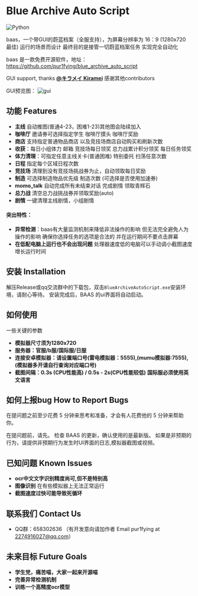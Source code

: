 # Blue Archive Auto Script
![Python](https://img.shields.io/badge/-Python-000000?style=flat&logo=python)

baas，一个带GUI的蔚蓝档案（全服支持），为屏幕分辨率为 16：9 (1280x720 最佳) 运行的场景而设计 最终目的是接管一切蔚蓝档案任务 实现完全自动化

baas 是一款免费开源软件，地址：https://github.com/pur1fying/blue_archive_auto_script

GUI support, thanks **[@キラメイ Kiramei](https://github.com/Kiramei)** 
感谢其他contributors

GUI预览图：
![gui](https://github.com/pur1fying/blue_archive_auto_script/blob/master/ui.png)

## 功能 Features
- **主线** 自动推图(普通4-23，困难1-23)其他图会陆续加入
- **咖啡厅** 邀请券可选择指定学生 咖啡厅摸头 咖啡厅奖励
- **商店** 支持指定普通物品商店 以及竞技场商店自动购买和刷新次数
- **收获**：每日小组体力 邮箱 竞技场每日领奖 总力战累计积分领奖 每日任务领奖
- **体力清理**：可指定任意主线关卡(普通困难) 特别委托 扫荡任意次数
- **日程** 指定每个区域日程次数
- **竞技场** 清理到没有竞技场挑战券为止，自动领取每日奖励
- **制造** 可选择制造物品优先级 制造次数 (可选择是否使用加速券)
- **momo_talk** 自动完成所有未结束对话 完成剧情 领取青辉石
- **总力战** 清空总力战挑战券并领取奖励(auto)
- **剧情** 一键清理主线剧情，小组剧情

#### 突出特性：

- **异常检测**：baas有大量监测机制来降低非法操作的影响 但无法完全避免人为操作的影响 确保你选择任务的选项是合法的 并在运行期间不要点击屏幕
- **在低配电脑上运行也不会出现问题** 处理器速度低的电脑可以手动调小截图速度 增长运行时间

## 安装 Installation 
  解压Release或qq交流群中的下载包，双击`BlueArchiveAutoScript.exe`安装环境，请耐心等待。
  安装完成后，BAAS 的ui界面将自动启动。

## 如何使用
一些关键的参数
- **模拟器尺寸须为1280x720**
- **服务器：官服/b服/国际服/日服**
- **连接安卓模拟器：请设置端口号(雷电模拟器：5555),(mumu模拟器:7555),(模拟器多开请自行查询对应端口号)**
- **截图间隔：0.3s (CPU性能高)  /  0.5s - 2s(CPU性能较低)**
  **国际服必须使用英文语言**
## 如何上报bug How to Report Bugs
在提问题之前至少花费 5 分钟来思考和准备，才会有人花费他的 5 分钟来帮助你。

在提问题前，请先。
检查 BAAS 的更新，确认使用的是最新版。
如果是非预期的行为，请提供非预期行为发生时UI界面的日志,模拟器截图或视频。

## 已知问题 Known Issues

- **ocr中文文字识别精度尚可,但不是特别高**
- **图像识别** 在有些模拟器上无法正常运行 
- **截图速度过快可能导致死循环**

## 联系我们 Contact Us

- QQ群：658302636 （有开发意向请加作者 Email pur1fying at 2274916027@qq.com）

## 未来目标 Future Goals
- **学生党，痛苦喵，大家一起来开源喵**
- **完善异常检测机制**
- **训练一个高精度ocr模型**
